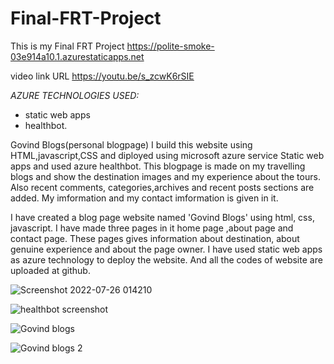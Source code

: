# Final-FRT-Project
This is my Final FRT Project
https://polite-smoke-03e914a10.1.azurestaticapps.net 

video link URL https://youtu.be/s_zcwK6rSIE

*AZURE TECHNOLOGIES USED:*
- static web apps 
- healthbot.


Govind Blogs(personal blogpage)
I build this website using HTML,javascript,CSS and diployed using microsoft azure service Static web apps and used azure healthbot.
This blogpage is made on my travelling blogs and show the destination images and my experience about the tours.
Also recent comments, categories,archives and recent posts sections are added.
My imformation and my contact imformation is given in it.

I have created a blog page website named 'Govind Blogs' using html, css, javascript. I have made three pages in it home page ,about page and contact page. These pages gives information about destination, about genuine experience and about the page owner. I have used static web apps as azure technology to deploy the website. And all the codes of website are uploaded at github.




![Screenshot 2022-07-26 014210](https://user-images.githubusercontent.com/95979633/180866492-43396072-8c5f-40fd-9a06-c315040f14a0.jpg)

![healthbot screenshot](https://user-images.githubusercontent.com/95979633/203911561-7d954d0c-a17a-4c0b-8698-338bce07270b.jpg)

![Govind blogs](https://user-images.githubusercontent.com/95979633/203913900-51a0cc50-8016-46c4-a4ca-5b6056eaa1ba.jpg)

![Govind blogs 2](https://user-images.githubusercontent.com/95979633/203913928-5cfe0a05-eccd-42e8-ad26-2980e670a2c1.jpg)
